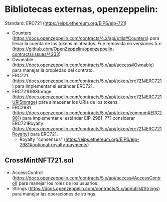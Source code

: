 # Bibliotecas externas, openzeppelin:

Standard: ERC721 (https://eips.ethereum.org/EIPS/eip-721)

- Counters (https://docs.openzeppelin.com/contracts/4.x/api/utils#Counters) para llevar la cuenta de los tokens minteados. Fue removida en versiones 5.x: (https://github.com/OpenZeppelin/openzeppelin-contracts/issues/4233)
- Owneable (https://docs.openzeppelin.com/contracts/5.x/api/access#Ownable) para manejar la propiedad del contrato.
- ERC721 (https://docs.openzeppelin.com/contracts/5.x/api/token/erc721#ERC721) para implementar el estándar ERC721.
- ERC721URIStorage (https://docs.openzeppelin.com/contracts/5.x/api/token/erc721#ERC721URIStorage) para almacenar los URIs de los tokens.
- ERC2981 (https://docs.openzeppelin.com/contracts/5.x/api/token/common#ERC2981) para implementar el estándar EIP-2981. ??? considerar ERC721Royalty (https://docs.openzeppelin.com/contracts/5.x/api/token/erc721#ERC721Royalty) para ERC721.
  - Royalty "consensus" (https://eips.ethereum.org/EIPS/eip-2981#optional-royalty-payments)

## CrossMintNFT721.sol

- AccessControl (https://docs.openzeppelin.com/contracts/5.x/api/access#AccessControl) para manejar los roles de los usuarios.
- Strings (https://docs.openzeppelin.com/contracts/5.x/api/utils#Strings) para manejar las operaciones de strings.
